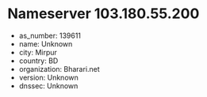 # Nameserver 103.180.55.200

* as_number: 139611
* name: Unknown
* city: Mirpur
* country: BD
* organization: Bharari.net
* version: Unknown
* dnssec: Unknown
